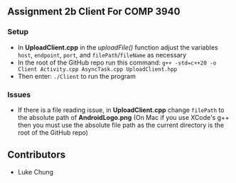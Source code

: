 ## Assignment 2b Client For COMP 3940

### Setup

- In **UploadClient.cpp** in the *uploadFile()* function adjust the variables `host`, `endpoint`, `port`, and `filePath`/`fileName` as necessary
- In the root of the GitHub repo run this command: `g++ -std=c++20 -o Client Activity.cpp AsyncTask.cpp UploadClient.hpp`
- Then enter: `./Client` to run the program

### Issues

- If there is a file reading issue, in **UploadClient.cpp** change `filePath` to the absolute path of **AndroidLogo.png** 
(On Mac if you use XCode's g++ then you must use the absolute file path as the current directory is the root of the GitHub repo)

## Contributors

- Luke Chung